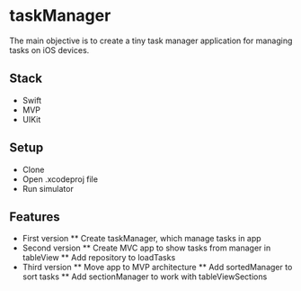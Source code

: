 # taskManager

The main objective is to create a tiny task manager application for managing tasks on iOS devices.

## Stack
- Swift
- MVP
- UIKit

## Setup
* Clone
* Open .xcodeproj file
* Run simulator

## Features
* First version
** Create taskManager, which manage tasks in app
* Second version
** Create MVC app to show tasks from manager in tableView
** Add repository to loadTasks
*  Third version
** Move app to MVP architecture
** Add sortedManager to sort tasks
** Add sectionManager to work with tableViewSections
